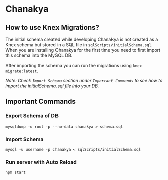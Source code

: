 # Chanakya

## How to use Knex Migrations?

The initial schema created while developing Chanakya is not created as a Knex schema but stored in a SQL file in `sqlScripts/initialSchema.sql`. When you are installing Chanakya for the first time you need to first import this schema into the MySQL DB.

After importing the schema you can run the migrations using `knex migrate:latest`.

*Note: Check `Import Schema` section under `Important Commands` to see how to import the initialSchema.sql file into your DB.*

## Important Commands

### Export Schema of DB
`mysqldump -u root -p --no-data chanakya > schema.sql`

### Import Schema
`mysql -u username -p chanakya < sqlScripts/initialSchema.sql`

### Run server with Auto Reload
`npm start`
